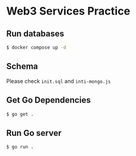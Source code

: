 # Web3 Services Practice

## Run databases
```bash
$ docker compose up -d
```

## Schema
Please check `init.sql` and `inti-mongo.js`

## Get Go Dependencies
```bash
$ go get .
```

## Run Go server
```bash
$ go run .
```
